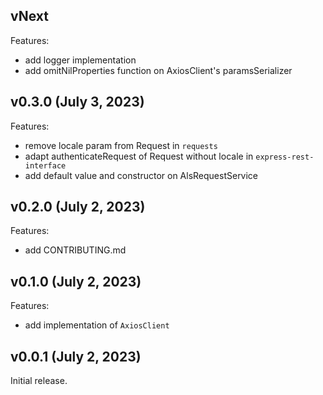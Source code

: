 ## vNext

Features:

- add logger implementation
- add omitNilProperties function on AxiosClient's paramsSerializer

## v0.3.0 (July 3, 2023)

Features:

- remove locale param from Request in `requests`
- adapt authenticateRequest of Request without locale in
  `express-rest-interface`
- add default value and constructor on AlsRequestService

## v0.2.0 (July 2, 2023)

Features:

- add CONTRIBUTING.md

## v0.1.0 (July 2, 2023)

Features:

- add implementation of `AxiosClient`

## v0.0.1 (July 2, 2023)

Initial release.
